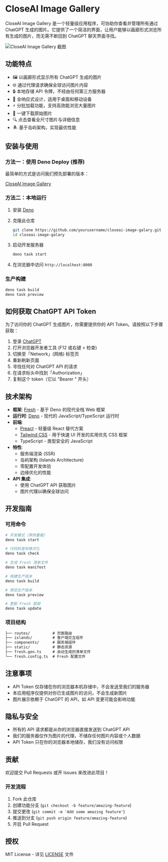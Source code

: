 # CloseAI Image Gallery

CloseAI Image Gallery 是一个轻量级应用程序，可协助你查看并管理所有通过 ChatGPT 生成的图片。它提供了一个简洁的界面，让用户能够以画廊形式浏览所有生成的图片，而无需不断回到 ChatGPT 聊天界面寻找。

![CloseAI Image Gallery 截图](https://example.com/screenshot.png)

## 功能特点

- 🖼️ 以画廊形式显示所有 ChatGPT 生成的图片
- 🌐 通过代理请求确保全球访问图片内容
- 🔒 本地存储 API 令牌，不经由任何第三方服务器
- 📱 全响应式设计，适用于桌面和移动设备
- ⚡ 分批加载功能，支持高效能浏览大量图片
- 💾 一键下载原始图片
- 🔍 点击查看全尺寸图片与详细信息
- 🏝️ 基于岛屿架构，实现最优性能

## 安装与使用

### 方法一：使用 Deno Deploy (推荐)

最简单的方式是访问我们预先部署的版本：

[CloseAI Image Gallery](https://closeai-image-galary.yuen-network.top/)

### 方法二：本地运行

1. 安装 [Deno](https://deno.land/manual/getting_started/installation)
2. 克隆此仓库

   ```bash
   git clone https://github.com/yourusername/closeai-image-galary.git
   cd closeai-image-galary
   ```

3. 启动开发服务器

   ```bash
   deno task start
   ```

4. 在浏览器中访问 `http://localhost:8000`

### 生产构建

```bash
deno task build
deno task preview
```

## 如何获取 ChatGPT API Token

为了访问你的 ChatGPT 生成图片，你需要提供你的 API Token。请按照以下步骤获取：

1. 登录 [ChatGPT](https://chatgpt.com)
2. 打开浏览器开发者工具 (F12 或右键 > 检查)
3. 切换至「Network」(网络) 标签页
4. 重新刷新页面
5. 寻找任何对 ChatGPT API 的请求
6. 在请求标头中找到「Authorization」
7. 复制这个 token（它以 "Bearer " 开头）

## 技术架构

- **框架**: [Fresh](https://fresh.deno.dev/) - 基于 Deno 的现代全栈 Web 框架
- **运行时**: [Deno](https://deno.land/) - 现代的 JavaScript/TypeScript 运行时
- **前端**:
  - [Preact](https://preactjs.com/) - 轻量级 React 替代方案
  - [Tailwind CSS](https://tailwindcss.com/) - 用于快速 UI 开发的实用优先 CSS 框架
  - TypeScript - 类型安全的 JavaScript
- **特性**:
  - 服务端渲染 (SSR)
  - 岛屿架构 (Islands Architecture)
  - 零配置开发体验
  - 边缘优化的性能
- **API 集成**:
  - 使用 ChatGPT API 获取图片
  - 图片代理以确保全球访问

## 开发指南

### 可用命令

```bash
# 开发模式（带热重载）
deno task start

# 代码检查和格式化
deno task check

# 生成 Fresh 清单文件
deno task manifest

# 构建生产版本
deno task build

# 预览生产版本
deno task preview

# 更新 Fresh 框架
deno task update
```

### 项目结构

```txt
├── routes/          # 页面路由
├── islands/         # 客户端交互组件
├── components/      # 服务端组件
├── static/          # 静态资源
├── fresh.gen.ts     # 自动生成的清单文件
└── fresh.config.ts  # Fresh 配置文件
```

## 注意事项

- API Token 仅存储在你的浏览器本机存储中，不会发送至我们的服务器
- 本应用程序仅提供对你已生成图片的访问，不会生成新图片
- 图片展示依赖于 ChatGPT 的 API，如 API 变更可能会影响功能

## 隐私与安全

- 所有的 API 请求都是从你的浏览器直接发送到 ChatGPT API
- 我们的服务器仅作为图片的代理，不储存任何图片内容或个人数据
- API Token 只在你的浏览器本地储存，我们没有访问权限

## 贡献

欢迎提交 Pull Requests 或开 Issues 来改进此项目！

### 开发流程

1. Fork 此仓库
2. 创建功能分支 (`git checkout -b feature/amazing-feature`)
3. 提交更改 (`git commit -m 'Add some amazing feature'`)
4. 推送到分支 (`git push origin feature/amazing-feature`)
5. 开启 Pull Request

## 授权

MIT License - 详见 [LICENSE](LICENSE) 文件
